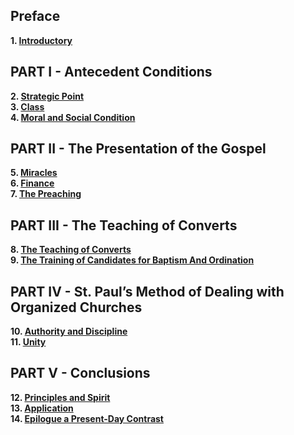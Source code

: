 ## Preface
**1. [Introductory]()**

## PART I - Antecedent Conditions
**2. [Strategic Point]()**  
**3. [Class]()**  
**4. [Moral and Social Condition]()**

## PART II - The Presentation of the Gospel
**5. [Miracles]()**  
**6. [Finance]()**  
**7. [The Preaching](chapter07.html)**

## PART III - The Teaching of Converts
**8. [The Teaching of Converts](chapter08.html)**  
**9. [The Training of Candidates for Baptism And Ordination](chapter09.md)**

## PART IV - St. Paul’s Method of Dealing  with Organized Churches
**10. [Authority and Discipline](chapter10.html)**  
**11. [Unity](chapter11.html)**

## PART V - Conclusions
**12. [Principles and Spirit]()**  
**13. [Application]()**  
**14. [Epilogue a Present-Day Contrast]()**
